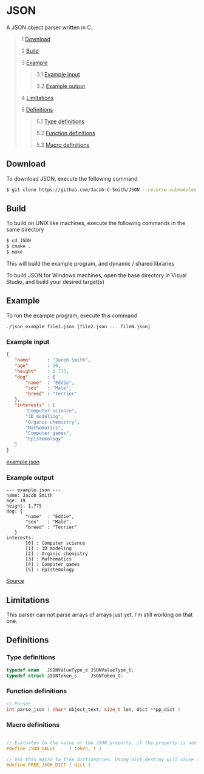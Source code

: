 # JSON
 A JSON object parser written in C. 
 
 > 1 [Download](#download)
 >
 > 2 [Build](#build)
 >
 > 3 [Example](#example)
 >
 >> 3.1 [Example input](#example-input)
 >>
 >> 3.2 [Example output](#example-output)
 >
 > 4 [Limitations](#limitations)
 >
 > 5 [Definitions](#definitions)
 >
 >> 5.1 [Type definitions](#type-definitions)
 >>
 >> 5.2 [Function definitions](#function-definitions)
 >>
 >> 5.3 [Macro definitions](#macro-definitinos)

 ## Download
 To download JSON, execute the following command
 ```bash
 $ git clone https://github.com/Jacob-C-Smith/JSON --recurse-submodules
 ```
 ## Build
 To build on UNIX like machines, execute the following commands in the same directory
 ```bash
 $ cd JSON
 $ cmake .
 $ make
 ```
  This will build the example program, and dynamic / shared libraries

  To build JSON for Windows machines, open the base directory in Visual Studio, and build your desired target(s)
 ## Example
 To run the example program, execute this command
 ```
 ./json_example file1.json [file2.json ... fileN.json]
 ```
 ### Example input 
 ```json
{
    "name"      : "Jacob Smith",
    "age"       : 20,
    "height"    : 1.775,
    "dog"       : {
        "name"  : "Eddie",
        "sex"   : "Male",
        "breed" : "Terrier"
    },
    "interests" : [
        "Computer science",
        "3D modeling",
        "Organic chemistry",
        "Mathematics",
        "Computer games",
        "Epistemology"
    ]
}
 ```
[example.json](example.json)

 ### Example output
 ```
--- example.json ---
name: Jacob Smith
age: 19
height: 1.775
dog: {
        "name"  : "Eddie",
        "sex"   : "Male",
        "breed" : "Terrier"
    }
interests: 
        [0] : Computer science
        [1] : 3D modeling
        [2] : Organic chemistry
        [3] : Mathematics
        [4] : Computer games
        [5] : Epistemology

 ```
 [Source](main.c)
 
 ## Limitations
 This parser can not parse arrays of arrays just yet. I'm still working on that one. 
 
 ## Definitions
 
 ### Type definitions
 ```c
 typedef enum   JSONValueType_e JSONValueType_t;
 typedef struct JSONToken_s     JSONToken_t;
 ```
 ### Function definitions

 ```c 
 // Parser 
 int parse_json ( char* object_text, size_t len, dict **pp_dict )
 ```

 ### Macro definitions
 ```c

// Evaluates to the value of the JSON property, if the property is not a null pointer and if the type matches the parameter 't'
 #define JSON_VALUE     ( token, t )

 // Use this macro to free dictionaries. Using dict_destroy will cause a memory leak. 
 #define FREE_JSON_DICT ( dict ) 
 ```
